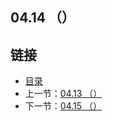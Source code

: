 ## 04.14 （）


## 链接
* [目录](https://github.com/alphaxlvii/go-zh/blob/master/tour/directory.md)
* 上一节：[04.13 （）](https://github.com/alphaxlvii/go-zh/blob/master/tour/04.13.md)
* 下一节：[04.15 （）](https://github.com/alphaxlvii/go-zh/blob/master/tour/04.15.md)
